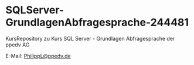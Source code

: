# SQLServer-GrundlagenAbfragesprache-244481
KursRepository zu Kurs SQL Server - Grundlagen Abfragesprache der ppedv AG

E-Mail: PhilippL@ppedv.de
